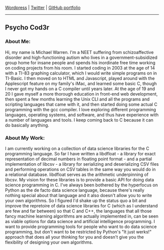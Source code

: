 [Wordpress](https://psychocod3r.wordpress.com/) | [Twitter](https://twitter.com/PCod3r) | [GitHub portfolio](https://github.com/PsychoCod3r)

---------------------------------------------------------------------------

## Psycho Cod3r

### About Me:

Hi, my name is Michael Warren. I'm a NEET suffering from schizoaffective disorder and high-functioning autism who lives in a government-subsidized group home for insane people and spends his inordinate free time working on coding projects from his room. I started coding in 2003 at the age of 14 with a TI-83 graphing calculator, which I would write simple programs on in TI-Basic. I then moved on to HTML and Javascript, played around with the Applescript feature on my family's iMac, and learned some basic C, though I never got my hands on a C compiler until years later. At the age of 19 and 20 I gave myself a more thorough education in front-end web development, then spent a few months learning the Unix CLI and all the programs and scripting languages that came with it, and then started doing some actual C programming with the gcc compiler. I love exploring different programming languages, operating systems, and software, and thus have experience with a number of languages and tools. I keep coming back to C because it can do basically anything.

### About My Work:

I am currently working on a collection of data science libraries for the C programming language. So far I have written a libdfloat - a library for exact representation of decimal numbers in floating point format - and a partial implementation of libcsv - a library for serializing and deserializing CSV files and performing operations on CSV tables in the same way you would do in a relational database. libdfloat serves as the arithmetic underpinning of libcsv. My vision for these libraries is to provide a basic API for doing data science programming in C. I've always been bothered by the hyperfocus on Python as the de facto data science language, because there's really nothing special about that language and it also doesn't allow you to write your own algorithms. So I figured I'd shake up the status quo a bit and improve the repretoire of data science libraries for C (which as I understand are few and far between) so that C and C++, the languages that all those fancy machine learning algorithms are actually implemented in, can be seen as viable options for data science and artificial intelligence programming. I want to provide programming tools for people who want to do data science programming, but don't want to be restricted by Python's "It just werks!" approach that does all your thinking for you and doesn't give you the flexibility of designing your own algorithms.
